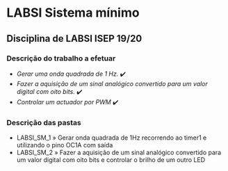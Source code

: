 # LABSI Sistema mínimo

## Disciplina de LABSI ISEP 19/20

### Descrição do trabalho a efetuar
* _Gerar uma onda quadrada de 1 Hz._ :heavy_check_mark:
* _Fazer a aquisição de um sinal analógico convertido para um valor digital com oito bits._ :heavy_check_mark:
* _Controlar um actuador por PWM_ :heavy_check_mark:


### Descrição das pastas
* LABSI_SM_1 » Gerar onda quadrada de 1Hz recorrendo ao timer1 e utilizando o pino OC1A com saída
* LABSI_SM_2 » Fazer a aquisição de um sinal analógico convertido para um valor digital com oito bits e controlar o brilho de um outro LED